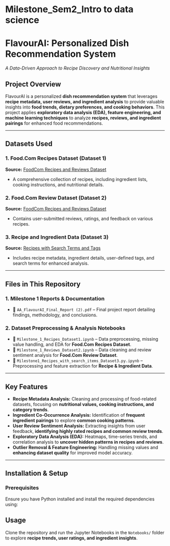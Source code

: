 # Milestone_Sem2_Intro to data science


# FlavourAI: Personalized Dish Recommendation System  
*A Data-Driven Approach to Recipe Discovery and Nutritional Insights*  

## Project Overview  
FlavourAI is a personalized **dish recommendation system** that leverages **recipe metadata, user reviews, and ingredient analysis** to provide valuable insights into **food trends, dietary preferences, and cooking behaviors**. This project applies **exploratory data analysis (EDA), feature engineering, and machine learning techniques** to analyze **recipes, reviews, and ingredient pairings** for enhanced food recommendations.  

---

## Datasets Used  

### **1. Food.Com Recipes Dataset** (Dataset 1)  
**Source:** [FoodCom Recipes and Reviews Dataset](https://www.kaggle.com/datasets/irkaal/foodcom-recipes-and-reviews)  
- A comprehensive collection of recipes, including ingredient lists, cooking instructions, and nutritional details.  

### **2. Food.Com Review Dataset** (Dataset 2)  
**Source:** [FoodCom Recipes and Reviews Dataset](https://www.kaggle.com/datasets/irkaal/foodcom-recipes-and-reviews)  
- Contains user-submitted reviews, ratings, and feedback on various recipes.  

### **3. Recipe and Ingredient Data** (Dataset 3)  
**Source:** [Recipes with Search Terms and Tags](https://www.kaggle.com/datasets/shuyangli94/foodcom-recipes-with-search-terms-and-tags)  
- Includes recipe metadata, ingredient details, user-defined tags, and search terms for enhanced analysis.  

---

## Files in This Repository  

### 1. Milestone 1 Reports & Documentation  
- 📄 `AA_FlavourAI_Final_Report (2).pdf` – Final project report detailing findings, methodology, and conclusions.  

### 2. Dataset Preprocessing & Analysis Notebooks  
- 📓 `Milestone_1_Recipes_Dataset1.ipynb` – Data preprocessing, missing value handling, and EDA for **Food.Com Recipes Dataset**.  
- 📓 `Milestone_1_Reviews_Dataset2.ipynb` – Data cleaning and review sentiment analysis for **Food.Com Review Dataset**.  
- 📓 `Milestone1_Recipes_with_search_items_Dataset3.py.ipynb` – Preprocessing and feature extraction for **Recipe & Ingredient Data**.  

---

## Key Features  

- **Recipe Metadata Analysis:** Cleaning and processing of food-related datasets, focusing on **nutritional values, cooking instructions, and category trends**.  
- **Ingredient Co-Occurrence Analysis:** Identification of **frequent ingredient pairings** to explore **common cooking patterns**.  
- **User Review Sentiment Analysis:** Extracting insights from user feedback, **identifying highly rated recipes and common review trends**.  
- **Exploratory Data Analysis (EDA):** Heatmaps, time-series trends, and correlation analysis to **uncover hidden patterns in recipes and reviews**.  
- **Outlier Removal & Feature Engineering:** Handling missing values and **enhancing dataset quality** for improved model accuracy.  

---

## Installation & Setup  

### Prerequisites  
Ensure you have Python installed and install the required dependencies using:  

## Usage  
Clone the repository and run the Jupyter Notebooks in the `Notebooks/` folder to explore **recipe trends, user ratings, and ingredient insights**.  



